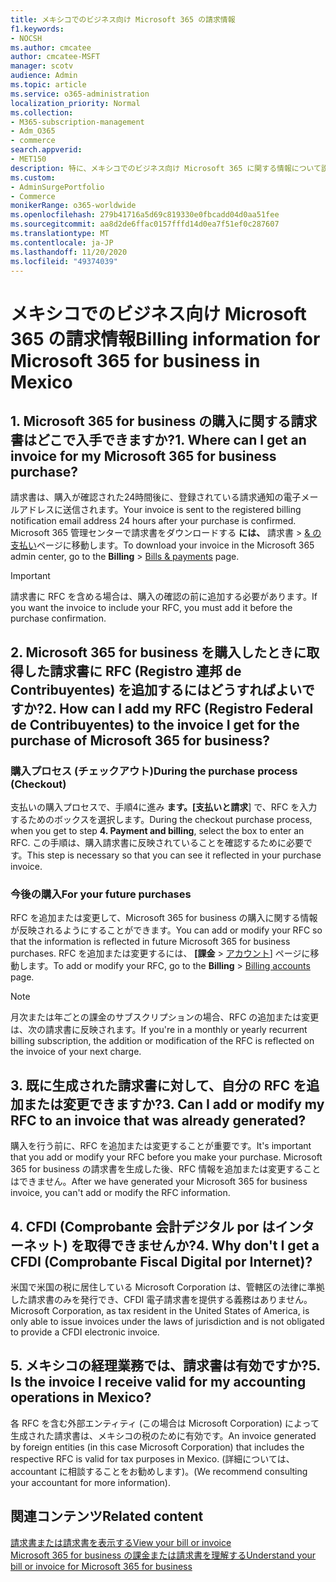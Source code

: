 ```yaml
---
title: メキシコでのビジネス向け Microsoft 365 の請求情報
f1.keywords:
- NOCSH
ms.author: cmcatee
author: cmcatee-MSFT
manager: scotv
audience: Admin
ms.topic: article
ms.service: o365-administration
localization_priority: Normal
ms.collection:
- M365-subscription-management
- Adm_O365
- commerce
search.appverid:
- MET150
description: 特に、メキシコでのビジネス向け Microsoft 365 に関する情報について説明します。
ms.custom:
- AdminSurgePortfolio
- Commerce
monikerRange: o365-worldwide
ms.openlocfilehash: 279b41716a5d69c819330e0fbcadd04d0aa51fee
ms.sourcegitcommit: aa8d2de6ffac0157fffd14d0ea7f51ef0c287607
ms.translationtype: MT
ms.contentlocale: ja-JP
ms.lasthandoff: 11/20/2020
ms.locfileid: "49374039"
---
```

# <a name="billing-information-for-microsoft-365-for-business-in-mexico"></a><span data-ttu-id="8984b-103">メキシコでのビジネス向け Microsoft 365 の請求情報</span><span class="sxs-lookup"><span data-stu-id="8984b-103">Billing information for Microsoft 365 for business in Mexico</span></span>

## <a name="1-where-can-i-get-an-invoice-for-my-microsoft-365-for-business-purchase"></a><span data-ttu-id="8984b-104">1. Microsoft 365 for business の購入に関する請求書はどこで入手できますか?</span><span class="sxs-lookup"><span data-stu-id="8984b-104">1. Where can I get an invoice for my Microsoft 365 for business purchase?</span></span>

<span data-ttu-id="8984b-105">請求書は、購入が確認された24時間後に、登録されている請求通知の電子メールアドレスに送信されます。</span><span class="sxs-lookup"><span data-stu-id="8984b-105">Your invoice is sent to the registered billing notification email address 24 hours after your purchase is confirmed.</span></span> <span data-ttu-id="8984b-106">Microsoft 365 管理センターで請求書をダウンロードする **には、** 請求書  >  <a href="https://go.microsoft.com/fwlink/p/?linkid=2102895" target="_blank">& の支払い</a>ページに移動します。</span><span class="sxs-lookup"><span data-stu-id="8984b-106">To download your invoice in the Microsoft 365 admin center, go to the **Billing** > <a href="https://go.microsoft.com/fwlink/p/?linkid=2102895" target="_blank">Bills & payments</a> page.</span></span>

> [!IMPORTANT]
> <span data-ttu-id="8984b-107">請求書に RFC を含める場合は、購入の確認の前に追加する必要があります。</span><span class="sxs-lookup"><span data-stu-id="8984b-107">If you want the invoice to include your RFC, you must add it before the purchase confirmation.</span></span>

## <a name="2-how-can-i-add-my-rfc-registro-federal-de-contribuyentes-to-the-invoice-i-get-for-the-purchase-of-microsoft-365-for-business"></a><span data-ttu-id="8984b-108">2. Microsoft 365 for business を購入したときに取得した請求書に RFC (Registro 連邦 de Contribuyentes) を追加するにはどうすればよいですか?</span><span class="sxs-lookup"><span data-stu-id="8984b-108">2. How can I add my RFC (Registro Federal de Contribuyentes) to the invoice I get for the purchase of Microsoft 365 for business?</span></span>

### <a name="during-the-purchase-process-checkout"></a><span data-ttu-id="8984b-109">購入プロセス (チェックアウト)</span><span class="sxs-lookup"><span data-stu-id="8984b-109">During the purchase process (Checkout)</span></span>

<span data-ttu-id="8984b-110">支払いの購入プロセスで、手順4に進み **ます。[支払いと請求**] で、RFC を入力するためのボックスを選択します。</span><span class="sxs-lookup"><span data-stu-id="8984b-110">During the checkout purchase process, when you get to step **4. Payment and billing**, select the box to enter an RFC.</span></span> <span data-ttu-id="8984b-111">この手順は、購入請求書に反映されていることを確認するために必要です。</span><span class="sxs-lookup"><span data-stu-id="8984b-111">This step is necessary so that you can see it reflected in your purchase invoice.</span></span>

### <a name="for-your-future-purchases"></a><span data-ttu-id="8984b-112">今後の購入</span><span class="sxs-lookup"><span data-stu-id="8984b-112">For your future purchases</span></span>

<span data-ttu-id="8984b-113">RFC を追加または変更して、Microsoft 365 for business の購入に関する情報が反映されるようにすることができます。</span><span class="sxs-lookup"><span data-stu-id="8984b-113">You can add or modify your RFC so that the information is reflected in future Microsoft 365 for business purchases.</span></span> <span data-ttu-id="8984b-114">RFC を追加または変更するには、 **[課金**  >  <a href="https://go.microsoft.com/fwlink/p/?linkid=2084771" target="_blank">アカウント</a>] ページに移動します。</span><span class="sxs-lookup"><span data-stu-id="8984b-114">To add or modify your RFC, go to the **Billing** > <a href="https://go.microsoft.com/fwlink/p/?linkid=2084771" target="_blank">Billing accounts</a> page.</span></span>

> [!NOTE]
> <span data-ttu-id="8984b-115">月次または年ごとの課金のサブスクリプションの場合、RFC の追加または変更は、次の請求書に反映されます。</span><span class="sxs-lookup"><span data-stu-id="8984b-115">If you're in a monthly or yearly recurrent billing subscription, the addition or modification of the RFC is reflected on the invoice of your next charge.</span></span>

## <a name="3-can-i-add-or-modify-my-rfc-to-an-invoice-that-was-already-generated"></a><span data-ttu-id="8984b-116">3. 既に生成された請求書に対して、自分の RFC を追加または変更できますか?</span><span class="sxs-lookup"><span data-stu-id="8984b-116">3. Can I add or modify my RFC to an invoice that was already generated?</span></span>

<span data-ttu-id="8984b-117">購入を行う前に、RFC を追加または変更することが重要です。</span><span class="sxs-lookup"><span data-stu-id="8984b-117">It's important that you add or modify your RFC before you make your purchase.</span></span> <span data-ttu-id="8984b-118">Microsoft 365 for business の請求書を生成した後、RFC 情報を追加または変更することはできません。</span><span class="sxs-lookup"><span data-stu-id="8984b-118">After we have generated your Microsoft 365 for business invoice, you can't add or modify the RFC information.</span></span>

## <a name="4-why-dont-i-get-a-cfdi-comprobante-fiscal-digital-por-internet"></a><span data-ttu-id="8984b-119">4. CFDI (Comprobante 会計デジタル por はインターネット) を取得できませんか?</span><span class="sxs-lookup"><span data-stu-id="8984b-119">4. Why don't I get a CFDI (Comprobante Fiscal Digital por Internet)?</span></span>

<span data-ttu-id="8984b-120">米国で米国の税に居住している Microsoft Corporation は、管轄区の法律に準拠した請求書のみを発行でき、CFDI 電子請求書を提供する義務はありません。</span><span class="sxs-lookup"><span data-stu-id="8984b-120">Microsoft Corporation, as tax resident in the United States of America, is only able to issue invoices under the laws of jurisdiction and is not obligated to provide a CFDI electronic invoice.</span></span>

## <a name="5-is-the-invoice-i-receive-valid-for-my-accounting-operations-in-mexico"></a><span data-ttu-id="8984b-121">5. メキシコの経理業務では、請求書は有効ですか?</span><span class="sxs-lookup"><span data-stu-id="8984b-121">5. Is the invoice I receive valid for my accounting operations in Mexico?</span></span>

<span data-ttu-id="8984b-122">各 RFC を含む外部エンティティ (この場合は Microsoft Corporation) によって生成された請求書は、メキシコの税のために有効です。</span><span class="sxs-lookup"><span data-stu-id="8984b-122">An invoice generated by foreign entities (in this case Microsoft Corporation) that includes the respective RFC is valid for tax purposes in Mexico.</span></span> <span data-ttu-id="8984b-123">(詳細については、accountant に相談することをお勧めします)。</span><span class="sxs-lookup"><span data-stu-id="8984b-123">(We recommend consulting your accountant for more information).</span></span>

## <a name="related-content"></a><span data-ttu-id="8984b-124">関連コンテンツ</span><span class="sxs-lookup"><span data-stu-id="8984b-124">Related content</span></span>

<span data-ttu-id="8984b-125">[請求書または請求書を表示する](view-your-bill-or-invoice.md)</span><span class="sxs-lookup"><span data-stu-id="8984b-125">[View your bill or invoice](view-your-bill-or-invoice.md)</span></span>\
[<span data-ttu-id="8984b-126">Microsoft 365 for business の課金または請求書を理解する</span><span class="sxs-lookup"><span data-stu-id="8984b-126">Understand your bill or invoice for Microsoft 365 for business</span></span>](understand-your-invoice2.md)
